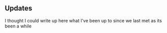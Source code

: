 ## Updates

I thought I could write up here what I've been up to since we last met as its been a while
